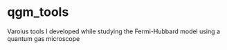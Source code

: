 # qgm_tools
Varoius tools I developed while studying the Fermi-Hubbard model using a quantum gas microscope
